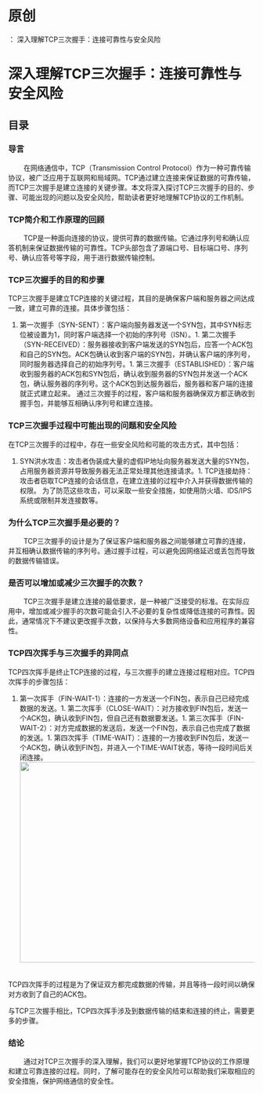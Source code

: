 # 原创
：  深入理解TCP三次握手：连接可靠性与安全风险

# 深入理解TCP三次握手：连接可靠性与安全风险

## 目录

### 导言

        在网络通信中，TCP（Transmission Control Protocol）作为一种可靠传输协议，被广泛应用于互联网和局域网。TCP通过建立连接来保证数据的可靠传输，而TCP三次握手是建立连接的关键步骤。本文将深入探讨TCP三次握手的目的、步骤、可能出现的问题以及安全风险，帮助读者更好地理解TCP协议的工作机制。

### TCP简介和工作原理的回顾

        TCP是一种面向连接的协议，提供可靠的数据传输。它通过序列号和确认应答机制来保证数据传输的可靠性。TCP头部包含了源端口号、目标端口号、序列号、确认应答号等字段，用于进行数据传输控制。

### TCP三次握手的目的和步骤

TCP三次握手是建立TCP连接的关键过程，其目的是确保客户端和服务器之间达成一致，建立可靠的连接。具体步骤包括：
1. 第一次握手（SYN-SENT）：客户端向服务器发送一个SYN包，其中SYN标志位被设置为1，同时客户端选择一个初始的序列号（ISN）。1. 第二次握手（SYN-RECEIVED）：服务器接收到客户端发送的SYN包后，应答一个ACK包和自己的SYN包。ACK包确认收到客户端的SYN包，并确认客户端的序列号，同时服务器选择自己的初始序列号。1. 第三次握手（ESTABLISHED）：客户端收到服务器的ACK包和SYN包后，确认收到服务器的SYN包并发送一个ACK包，确认服务器的序列号。这个ACK包到达服务器后，服务器和客户端的连接就正式建立起来。
通过三次握手的过程，客户端和服务器确保双方都正确收到握手包，并能够互相确认序列号和建立连接。

### TCP三次握手过程中可能出现的问题和安全风险

在TCP三次握手的过程中，存在一些安全风险和可能的攻击方式，其中包括：
1. SYN洪水攻击：攻击者伪装成大量的虚假IP地址向服务器发送大量的SYN包，占用服务器资源并导致服务器无法正常处理其他连接请求。1. TCP连接劫持：攻击者窃取TCP连接的会话信息，在建立连接的过程中介入并获得数据传输的权限。
为了防范这些攻击，可以采取一些安全措施，如使用防火墙、IDS/IPS系统或限制并发连接数等。

### 为什么TCP三次握手是必要的？

        TCP三次握手的设计是为了保证客户端和服务器之间能够建立可靠的连接，并互相确认数据传输的序列号。通过握手过程，可以避免因网络延迟或丢包而导致的数据传输错误。

### 是否可以增加或减少三次握手的次数？

        TCP三次握手是建立连接的最低要求，是一种被广泛接受的标准。在实际应用中，增加或减少握手的次数可能会引入不必要的复杂性或降低连接的可靠性。因此，通常情况下不建议更改握手次数，以保持与大多数网络设备和应用程序的兼容性。

### TCP四次挥手与三次握手的异同点

TCP四次挥手是终止TCP连接的过程，与三次握手的建立连接过程相对应。TCP四次挥手的步骤包括：
1. 第一次挥手（FIN-WAIT-1）：连接的一方发送一个FIN包，表示自己已经完成数据的发送。1. 第二次挥手（CLOSE-WAIT）：对方接收到FIN包后，发送一个ACK包，确认收到FIN包，但自己还有数据要发送。1. 第三次挥手（FIN-WAIT-2）：对方完成数据的发送后，发送一个FIN包，表示自己也完成了数据的发送。1. 第四次挥手（TIME-WAIT）：连接的一方接收到FIN包后，发送一个ACK包，确认收到FIN包，并进入一个TIME-WAIT状态，等待一段时间后关闭连接。
<img alt="" height="409" src="https://img-blog.csdnimg.cn/019c2f49e45747dead8f83421fcbe075.png" width="714"/>  

TCP四次挥手的过程是为了保证双方都完成数据的传输，并且等待一段时间以确保对方收到了自己的ACK包。

与TCP三次握手相比，TCP四次挥手涉及到数据传输的结束和连接的终止，需要更多的步骤。

### 结论

        通过对TCP三次握手的深入理解，我们可以更好地掌握TCP协议的工作原理和建立可靠连接的过程。同时，了解可能存在的安全风险可以帮助我们采取相应的安全措施，保护网络通信的安全性。
